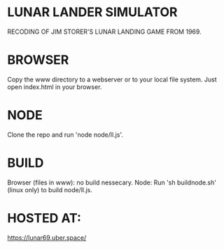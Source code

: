 # LUNAR LANDER SIMULATOR
RECODING OF JIM STORER'S LUNAR LANDING GAME FROM 1969.

# BROWSER
Copy the www directory to a webserver or to your local file system.
Just open index.html in your browser.

# NODE
Clone the repo and run 'node node/ll.js'.

# BUILD
Browser (files in www): no build nessecary.
Node: Run 'sh buildnode.sh' (linux only) to build node/ll.js.

# HOSTED AT:
https://lunar69.uber.space/

